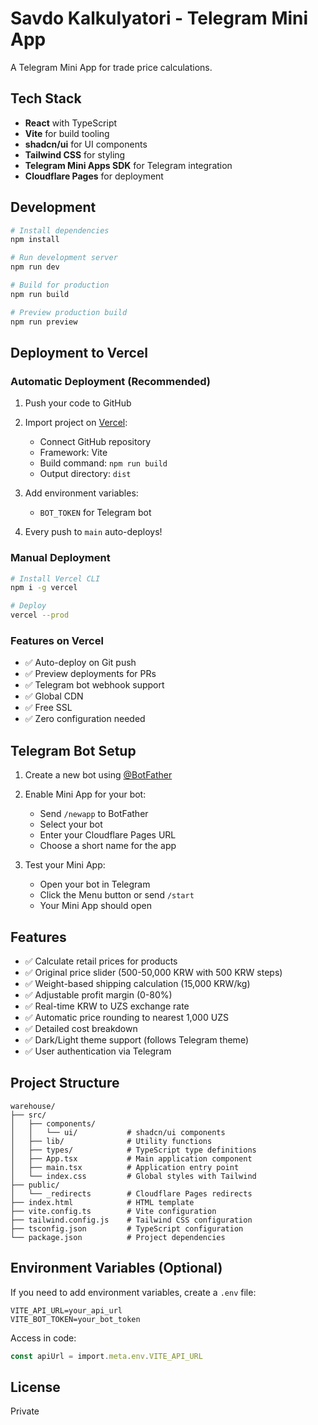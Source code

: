 # Savdo Kalkulyatori - Telegram Mini App

A Telegram Mini App for trade price calculations.

## Tech Stack

- **React** with TypeScript
- **Vite** for build tooling
- **shadcn/ui** for UI components
- **Tailwind CSS** for styling
- **Telegram Mini Apps SDK** for Telegram integration
- **Cloudflare Pages** for deployment

## Development

```bash
# Install dependencies
npm install

# Run development server
npm run dev

# Build for production
npm run build

# Preview production build
npm run preview
```

## Deployment to Vercel

### Automatic Deployment (Recommended)

1. Push your code to GitHub

2. Import project on [Vercel](https://vercel.com):
   - Connect GitHub repository
   - Framework: Vite
   - Build command: `npm run build`
   - Output directory: `dist`

3. Add environment variables:
   - `BOT_TOKEN` for Telegram bot

4. Every push to `main` auto-deploys!

### Manual Deployment

```bash
# Install Vercel CLI
npm i -g vercel

# Deploy
vercel --prod
```

### Features on Vercel

- ✅ Auto-deploy on Git push
- ✅ Preview deployments for PRs
- ✅ Telegram bot webhook support
- ✅ Global CDN
- ✅ Free SSL
- ✅ Zero configuration needed

## Telegram Bot Setup

1. Create a new bot using [@BotFather](https://t.me/botfather)

2. Enable Mini App for your bot:
   - Send `/newapp` to BotFather
   - Select your bot
   - Enter your Cloudflare Pages URL
   - Choose a short name for the app

3. Test your Mini App:
   - Open your bot in Telegram
   - Click the Menu button or send `/start`
   - Your Mini App should open

## Features

- ✅ Calculate retail prices for products
- ✅ Original price slider (500-50,000 KRW with 500 KRW steps)
- ✅ Weight-based shipping calculation (15,000 KRW/kg)
- ✅ Adjustable profit margin (0-80%)
- ✅ Real-time KRW to UZS exchange rate
- ✅ Automatic price rounding to nearest 1,000 UZS
- ✅ Detailed cost breakdown
- ✅ Dark/Light theme support (follows Telegram theme)
- ✅ User authentication via Telegram


## Project Structure

```
warehouse/
├── src/
│   ├── components/
│   │   └── ui/           # shadcn/ui components
│   ├── lib/              # Utility functions
│   ├── types/            # TypeScript type definitions
│   ├── App.tsx           # Main application component
│   ├── main.tsx          # Application entry point
│   └── index.css         # Global styles with Tailwind
├── public/
│   └── _redirects        # Cloudflare Pages redirects
├── index.html            # HTML template
├── vite.config.ts        # Vite configuration
├── tailwind.config.js    # Tailwind CSS configuration
├── tsconfig.json         # TypeScript configuration
└── package.json          # Project dependencies
```

## Environment Variables (Optional)

If you need to add environment variables, create a `.env` file:

```env
VITE_API_URL=your_api_url
VITE_BOT_TOKEN=your_bot_token
```

Access in code:
```typescript
const apiUrl = import.meta.env.VITE_API_URL
```

## License

Private